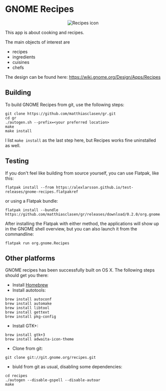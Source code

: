 GNOME Recipes
=============

<p align="center">
  <img src="https://github.com/matthiasclasen/gr/blob/master/data/icons/512x512/org.gnome.Recipes.png?raw=true" alt="Recipes icon"/>
</p>

This app is about cooking and recipes.

The main objects of interest are

- recipes
- ingredients
- cuisines
- chefs

The design can be found here: https://wiki.gnome.org/Design/Apps/Recipes

Building
--------

To build GNOME Recipes from git, use the following steps:

```
git clone https://github.com/matthiasclasen/gr.git
cd gr
./autogen.sh --prefix=<your preferred location>
make
make install
```
I list `make install` as the last step here, but Recipes works fine uninstalled as well.

Testing
-------

If you don't feel like building from source yourself, you can use Flatpak, like this:

```
flatpak install --from https://alexlarsson.github.io/test-releases/gnome-recipes.flatpakref
```

or using a Flatpak bundle:

```
flatpak install --bundle https://github.com/matthiasclasen/gr/releases/download/0.2.0/org.gnome.Recipes.x86_64.flatpak
```
After installing the Flatpak with either method, the applications will show up in the GNOME shell overview, but you can also launch it from the commandline:

```
flatpak run org.gnome.Recipes
```
Other platforms
---------------

GNOME recipes has been successfully built on OS X. The following steps should get you there:

- Install [Homebrew](http://brew.sh/)
- Install autotools:
```
brew install autoconf
brew install automake
brew install libtool
brew install gettext
brew install pkg-config
```
- Install GTK+:
```
brew install gtk+3
brew install adwaita-icon-theme
```
- Clone from git:
```
git clone git://git.gnome.org/recipes.git
```
- biuld from git as usual, disabling some dependencies:
```
cd recipes
./autogen --disable-gspell --disable-autoar
make
```
